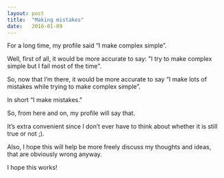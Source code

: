 ```yaml
---
layout: post
title:  "Making mistakes"
date:   2016-01-09
---
```


For a long time, my profile said “I make complex simple”.

Well, first of all, it would be more accurate to say: "I try to make complex simple but I fail most of the time".

So, now that I’m there, it would be more accurate to say “I make lots of mistakes while trying to make complex simple”.

In short “I make mistakes."



So, from here and on, my profile will say that.

It’s extra convenient since I don’t ever have to think about whether it is still true or not ;).


Also, I hope this will help be more freely discuss my thoughts and ideas, that are obviously wrong anyway.

I hope this works!
